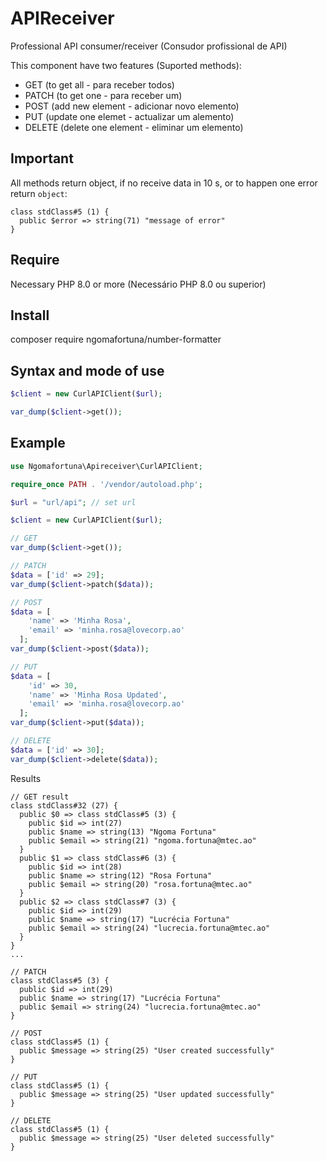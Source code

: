 # APIReceiver
Professional API consumer/receiver (Consudor profissional de API)

This component have two features (Suported methods):
- GET (to get all - para receber todos)
- PATCH (to get one - para receber um)
- POST (add new element - adicionar novo elemento)
- PUT (update one elemet - actualizar um alemento)
- DELETE (delete one element - eliminar um elemento)

## Important
All methods return object, if no receive data in 10 s, or to happen one error return `object`:
```shell
class stdClass#5 (1) {
  public $error => string(71) "message of error"
}
```

## Require
Necessary PHP 8.0 or more (Necessário PHP 8.0 ou superior)

## Install
composer require ngomafortuna/number-formatter

## Syntax and mode of use
```php
$client = new CurlAPIClient($url);

var_dump($client->get());
```

## Example
```php
use Ngomafortuna\Apireceiver\CurlAPIClient;

require_once PATH . '/vendor/autoload.php';

$url = "url/api"; // set url

$client = new CurlAPIClient($url);

// GET
var_dump($client->get()); 

// PATCH 
$data = ['id' => 29];
var_dump($client->patch($data));

// POST 
$data = [
    'name' => 'Minha Rosa',
    'email' => 'minha.rosa@lovecorp.ao' 
  ];
var_dump($client->post($data));

// PUT 
$data = [
    'id' => 30,
    'name' => 'Minha Rosa Updated',
    'email' => 'minha.rosa@lovecorp.ao'  
  ];
var_dump($client->put($data));

// DELETE
$data = ['id' => 30];
var_dump($client->delete($data));

```

Results
```shell
// GET result
class stdClass#32 (27) {
  public $0 => class stdClass#5 (3) {
    public $id => int(27)
    public $name => string(13) "Ngoma Fortuna"
    public $email => string(21) "ngoma.fortuna@mtec.ao"
  }
  public $1 => class stdClass#6 (3) {
    public $id => int(28)
    public $name => string(12) "Rosa Fortuna"
    public $email => string(20) "rosa.fortuna@mtec.ao"
  }
  public $2 => class stdClass#7 (3) {
    public $id => int(29)
    public $name => string(17) "Lucrécia Fortuna"
    public $email => string(24) "lucrecia.fortuna@mtec.ao"
  }
}
...

// PATCH
class stdClass#5 (3) {
  public $id => int(29)
  public $name => string(17) "Lucrécia Fortuna"
  public $email => string(24) "lucrecia.fortuna@mtec.ao"
}

// POST
class stdClass#5 (1) {
  public $message => string(25) "User created successfully"
}

// PUT
class stdClass#5 (1) {
  public $message => string(25) "User updated successfully"
}

// DELETE
class stdClass#5 (1) {
  public $message => string(25) "User deleted successfully"
}

```